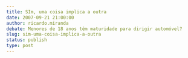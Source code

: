 ```yaml
---
title: SIm, uma coisa implica a outra
date: 2007-09-21 21:00:00
author: ricardo.miranda
debate: Menores de 18 anos têm maturidade para dirigir automóvel?
slug: sim-uma-coisa-implica-a-outra
status: publish 
type: post
---
```



